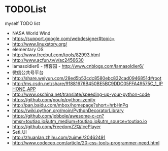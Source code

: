 # TODOList
myself TODO list
* NASA World Wind
* https://support.google.com/webdesigner#topic=
* http://www.linuxstory.org/
* elementary OS
* http://www.freebuf.com/tools/82993.html
* http://www.acfun.tv/v/ac2456630
* Iamasoldier6 - 博客园 - http://www.cnblogs.com/Iamasoldier6/
* 微信公共号平台
* http://share.weiyun.com/28ed5b53cdc8580ebc832cad0946851d#root
* http://ms.csdn.net/share/91881676B450BE5BC9DDC05FFA49575C_1_IPHONE_APP
* http://www.oschina.net/translate/speeding-up-your-python-code
* https://github.com/poulp/python-zenity
* http://pan.baidu.com/mbox/homepage?short=hrbHnPq
* https://wiki.python.org/moin/PythonDecoratorLibrary
* https://github.com/jobbole/awesome-c-cn?hmsr=toutiao.io&utm_medium=toutiao.io&utm_source=toutiao.io
* https://github.com/FreedomZZQ/IcePlayer
* Seti_UI
* http://zhuanlan.zhihu.com/zuimei/20462491
* http://www.codeceo.com/article/20-css-tools-programmer-need.html
